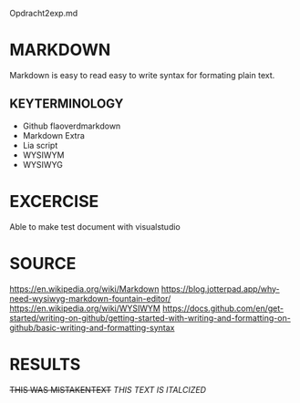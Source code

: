 
Opdracht2exp.md
# MARKDOWN
Markdown is easy to read easy to write syntax for formating plain text.

## KEYTERMINOLOGY
- Github flaoverdmarkdown
- Markdown Extra
- Lia script
- WYSIWYM
- WYSIWYG
# EXCERCISE
Able to make test document with visualstudio
# SOURCE
https://en.wikipedia.org/wiki/Markdown
https://blog.jotterpad.app/why-need-wysiwyg-markdown-fountain-editor/
https://en.wikipedia.org/wiki/WYSIWYM
https://docs.github.com/en/get-started/writing-on-github/getting-started-with-writing-and-formatting-on-github/basic-writing-and-formatting-syntax
# RESULTS
~~THIS WAS MISTAKENTEXT~~
*THIS TEXT IS ITALCIZED*
